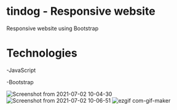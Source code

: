 # tindog - Responsive website
Responsive website using Bootstrap

# Technologies
-JavaScript

-Bootstrap


![Screenshot from 2021-07-02 10-04-30](https://user-images.githubusercontent.com/54683786/124235113-8bbebd80-db1d-11eb-831d-4ca54fdeee96.png)
![Screenshot from 2021-07-02 10-06-51](https://user-images.githubusercontent.com/54683786/124235133-924d3500-db1d-11eb-8747-69378ca08f10.png)
![ezgif com-gif-maker](https://user-images.githubusercontent.com/54683786/127857047-94a69cf9-2868-4440-aaef-93383259e5dd.gif)



